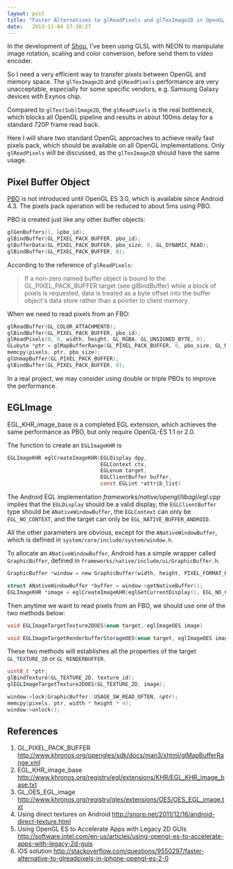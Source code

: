 ```yaml
---
layout: post
title: "Faster Alternatives to glReadPixels and glTexImage2D in OpenGL ES"
date:   2013-11-04 17:30:27
---
```


In the development of [Shou](https://shou.tv), I've been using GLSL with NEON to manipulate image rotation, scaling and color conversion, before send them to video encoder.

So I need a very efficient way to transfer pixels between OpenGL and memory space. The `glTexImage2D` and `glReadPixels` performance are very unacceptable, especially for some specific vendors, e.g. Samsung Galaxy devices with Exynos chip.

Compared to `glTex(Sub)Image2D`, the `glReadPixels` is the real bottleneck, which blocks all OpenGL pipeline and results in about 100ms delay for a standard 720P frame read back.

Here I will share two standard OpenGL approaches to achieve really fast pixels pack, which should be available on all OpenGL implementations. Only `glReadPixels` will be discussed, as the `glTexImage2D` should have the same usage.



Pixel Buffer Object
-------------------

[PBO](http://www.opengl.org/wiki/Pixel_Buffer_Object) is not introduced until OpenGL ES 3.0, which is available since Android 4.3. The pixels pack operation will be reduced to about 5ms using PBO.

PBO is created just like any other buffer objects:

```c
glGenBuffers(1, &pbo_id);
glBindBuffer(GL_PIXEL_PACK_BUFFER, pbo_id);
glBufferData(GL_PIXEL_PACK_BUFFER, pbo_size, 0, GL_DYNAMIC_READ);
glBindBuffer(GL_PIXEL_PACK_BUFFER, 0);
```
According to the reference of `glReadPixels`:

> If a non-zero named buffer object is bound to the GL_PIXEL_PACK_BUFFER target (see glBindBuffer) while a block of pixels is requested, data is treated as a byte offset into the buffer object's data store rather than a pointer to client memory.  

When we need to read pixels from an FBO:

```c
glReadBuffer(GL_COLOR_ATTACHMENT0);
glBindBuffer(GL_PIXEL_PACK_BUFFER, pbo_id);
glReadPixels(0, 0, width, height, GL_RGBA, GL_UNSIGNED_BYTE, 0);
GLubyte *ptr = glMapBufferRange(GL_PIXEL_PACK_BUFFER, 0, pbo_size, GL_MAP_READ_BIT);
memcpy(pixels, ptr, pbo_size);
glUnmapBuffer(GL_PIXEL_PACK_BUFFER);
glBindBuffer(GL_PIXEL_PACK_BUFFER, 0);
```

In a real project, we may consider using double or triple PBOs to improve the performance.


EGLImage
--------

EGL_KHR_image_base is a completed EGL extension, which achieves the same performance as PBO, but only require OpenGL-ES 1.1 or 2.0.

The function to create an `EGLImageKHR` is 

```c
EGLImageKHR eglCreateImageKHR(EGLDisplay dpy,
                              EGLContext ctx,
                              EGLenum target,
                              EGLClientBuffer buffer,
                              const EGLint *attrib_list)
```

The Android EGL implementation _frameworks/native/opengl/libagl/egl.cpp_ implies that the `EGLDisplay` should be a valid display,  the `EGLClientBuffer` type should be `ANativeWindowBuffer`, the `EGLContext` can only be `EGL_NO_CONTEXT`, and the target can only be `EGL_NATIVE_BUFFER_ANDROID`.

All the other parameters are obvious, except for the `ANativeWindowBuffer`, which is defined in `system/core/include/system/window.h`.

To allocate an `ANativeWindowBuffer`, Android has a simple wrapper called `GraphicBuffer`, defined in `frameworks/native/include/ui/GraphicBuffer.h`.

```c
GraphicBuffer *window = new GraphicBuffer(width, height, PIXEL_FORMAT_RGBA_8888, GraphicBuffer::USAGE_SW_READ_OFTEN | GraphicBuffer::USAGE_HW_TEXTURE);

struct ANativeWindowBuffer *buffer = window->getNativeBuffer();
EGLImageKHR *image = eglCreateImageKHR(eglGetCurrentDisplay(), EGL_NO_CONTEXT, EGL_NATIVE_BUFFER_ANDROID, *attribs);
```

Then anytime we want to read pixels from an FBO, we should use one of the two methods below:

```c
void EGLImageTargetTexture2DOES(enum target, eglImageOES image)

void EGLImageTargetRenderbufferStorageOES(enum target, eglImageOES image)
```

These two methods will establishes all the properties of the target `GL_TEXTURE_2D` or `GL_RENDERBUFFER`.

```c
uint8_t *ptr;
glBindTexture(GL_TEXTURE_2D, texture_id);
glEGLImageTargetTexture2DOES(GL_TEXTURE_2D, image);

window->lock(GraphicBuffer::USAGE_SW_READ_OFTEN, &ptr);
memcpy(pixels, ptr, width * height * 4);
window->unlock();
```



References
----------

1. GL_PIXEL_PACK_BUFFER http://www.khronos.org/opengles/sdk/docs/man3/xhtml/glMapBufferRange.xml
2. EGL_KHR_image_base http://www.khronos.org/registry/egl/extensions/KHR/EGL_KHR_image_base.txt
3. GL_OES_EGL_image http://www.khronos.org/registry/gles/extensions/OES/OES_EGL_image.txt
4. Using direct textures on Android http://snorp.net/2011/12/16/android-direct-texture.html
5. Using OpenGL ES to Accelerate Apps with Legacy 2D GUIs http://software.intel.com/en-us/articles/using-opengl-es-to-accelerate-apps-with-legacy-2d-guis
6. iOS solution http://stackoverflow.com/questions/9550297/faster-alternative-to-glreadpixels-in-iphone-opengl-es-2-0
